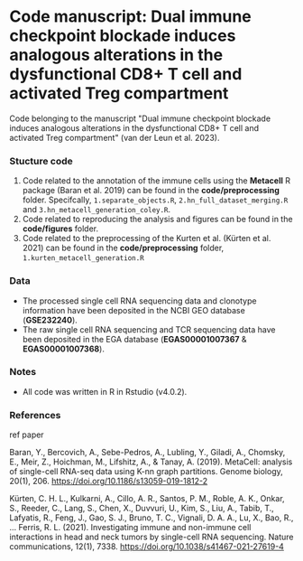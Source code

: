 # Code manuscript: Dual immune checkpoint blockade induces analogous alterations in the dysfunctional CD8+ T cell and activated Treg compartment

Code belonging to the manuscript "Dual immune checkpoint blockade induces analogous alterations in the dysfunctional CD8+ T cell and activated Treg compartment" (van der Leun et al. 2023). 

### Stucture code
1. Code related to the annotation of the immune cells using the **Metacell** R package (Baran et al. 2019) can be found in the **code/preprocessing** folder. Specifcally, `1.separate_objects.R`, `2.hn_full_dataset_merging.R` and `3.hn_metacell_generation_coley.R`.
2. Code related to reproducing the analysis and figures can be found in the **code/figures** folder.
3. Code related to the preprocessing of the Kurten et al. (Kürten et al. 2021) can be found in the **code/preprocessing** folder, `1.kurten_metacell_generation.R`

### Data
- The processed single cell RNA sequencing data and clonotype information have been deposited in the NCBI GEO database (**GSE232240**).
- The raw single cell RNA sequencing and TCR sequencing data have been deposited in the EGA database (**EGAS00001007367** & **EGAS00001007368**).

### Notes
- All code was written in R in Rstudio (v4.0.2). 

### References
ref paper

Baran, Y., Bercovich, A., Sebe-Pedros, A., Lubling, Y., Giladi, A., Chomsky, E., Meir, Z., Hoichman, M., Lifshitz, A., & Tanay, A. (2019). MetaCell: analysis of single-cell RNA-seq data using K-nn graph partitions. Genome biology, 20(1), 206. https://doi.org/10.1186/s13059-019-1812-2

Kürten, C. H. L., Kulkarni, A., Cillo, A. R., Santos, P. M., Roble, A. K., Onkar, S., Reeder, C., Lang, S., Chen, X., Duvvuri, U., Kim, S., Liu, A., Tabib, T., Lafyatis, R., Feng, J., Gao, S. J., Bruno, T. C., Vignali, D. A. A., Lu, X., Bao, R., … Ferris, R. L. (2021). Investigating immune and non-immune cell interactions in head and neck tumors by single-cell RNA sequencing. Nature communications, 12(1), 7338. https://doi.org/10.1038/s41467-021-27619-4

